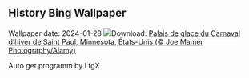 ## History Bing Wallpaper
Wallpaper date: 2024-01-28
![](https://www.bing.com/th?id=OHR.WinterCarnival_FR-CA8311310332_UHD.jpg&w=1000)Download: [Palais de glace du Carnaval d’hiver de Saint Paul, Minnesota, États-Unis (© Joe Mamer Photography/Alamy)](https://www.bing.com/th?id=OHR.WinterCarnival_FR-CA8311310332_UHD.jpg)

Auto get programm by LtgX
